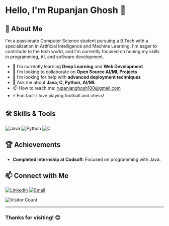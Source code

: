# Hello, I'm Rupanjan Ghosh 👋

## 🚀 About Me
I'm a passionate Computer Science student pursuing a B.Tech with a specialization in Artificial Intelligence and Machine Learning. I'm eager to contribute to the tech world, and I'm currently focused on honing my skills in programming, AI, and software development.

- 🌱 I’m currently learning **Deep Learning** and **Web Development**
- 👯 I’m looking to collaborate on **Open Source AI/ML Projects**
- 🤔 I’m looking for help with **advanced deployment techniques**
- 💬 Ask me about **Java, C, Python, AI/ML**
- 📫 How to reach me: [rupanjanghosh100@gmail.com](mailto:rupanjanghosh100@gmail.com)
- ⚡ Fun fact: I love playing football and chess!

## 🛠️ Skills & Tools
![Java](https://img.shields.io/badge/Java-ED8B00?style=for-the-badge&logo=java&logoColor=white)
![Python](https://img.shields.io/badge/Python-3776AB?style=for-the-badge&logo=python&logoColor=white)
![C](https://img.shields.io/badge/C-00599C?style=for-the-badge&logo=c&logoColor=white)

## 🏆 Achievements
- **Completed Internship at Codsoft**: Focused on programming with Java.

## 📫 Connect with Me
[![LinkedIn](https://img.shields.io/badge/LinkedIn-%230077B5.svg?style=for-the-badge&logo=linkedin&logoColor=white)](https://www.linkedin.com/in/rupanjan-ghosh/)
[![Email](https://img.shields.io/badge/Email-D14836?style=for-the-badge&logo=gmail&logoColor=white)](mailto:rupanjanghosh100@gmail.com)

![Visitor Count](https://komarev.com/ghpvc/?username=your-username&color=green)

---

### Thanks for visiting! 😊

